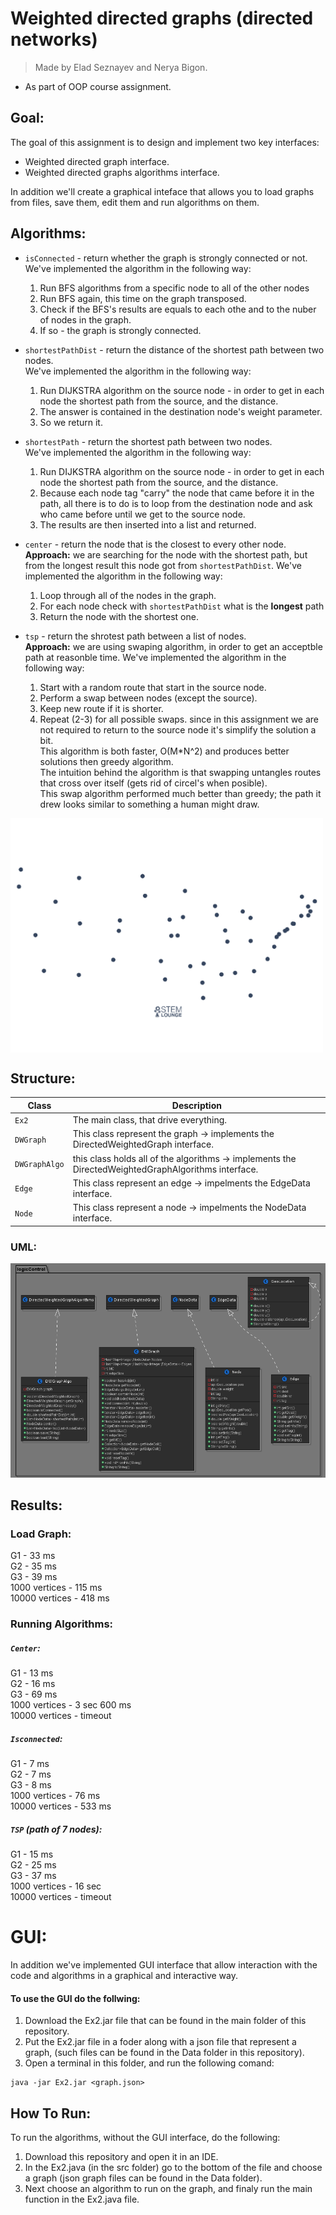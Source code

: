 # Weighted directed graphs (directed networks)

> Made by Elad Seznayev and Nerya Bigon.
* As part of OOP course assignment.

## Goal:
The goal of this assignment is to design and implement two key interfaces:
* Weighted directed graph interface.
* Weighted directed graphs algorithms interface.  

In addition we'll create a graphical inteface that allows you to load graphs from files, save them, edit them and run algorithms on them.   

## Algorithms:
* `isConnected` - return whether the graph is strongly connected or not.  
We've implemented the algorithm in the following way:    
  1. Run BFS algorithms from a specific node to all of the other nodes
  2. Run BFS again, this time on the graph transposed.
  3. Check if the BFS's results are equals to each othe and to the nuber of nodes in the graph.
  4. If so - the graph is strongly connected.  

* `shortestPathDist` - return the distance of the shortest path between two nodes.  
We've implemented the algorithm in the following way:    
  1. Run DIJKSTRA algorithm on the source node - in order to get in each node the shortest path from the source, and the distance. 
  2. The answer is contained in the destination node's weight parameter.
  3. So we return it.  

* `shortestPath` - return the shortest path between two nodes.  
We've implemented the algorithm in the following way:    
  1. Run DIJKSTRA algorithm on the source node - in order to get in each node the shortest path from the source, and the distance. 
  2. Because each node tag "carry" the node that came before it in the path, all there is to do is to loop from the destination node and ask who came before until we get to the source node.
  3. The results are then inserted into a list and returned.  

* `center` - return the node that is the closest to every other node.   
**Approach:** we are searching for the node with the shortest path, but from the longest result this node got from `shortestPathDist`.
We've implemented the algorithm in the following way:    
  1. Loop through all of the nodes in the graph.
  2. For each node check with `shortestPathDist` what is the **longest** path
  3. Return the node with the shortest one.  

* `tsp` - return the shrotest path between a list of nodes.   
**Approach:** we are using swaping algorithm, in order to get an acceptble path at reasonble time.
We've implemented the algorithm in the following way:    
  1. Start with a random route that start in the source node.
  2. Perform a swap between nodes (except the source).
  3. Keep new route if it is shorter.
  4. Repeat (2-3) for all possible swaps.
since in this assignment we are not required to return to the source node it's simplify the solution a bit.  
This algorithm is both faster, O(M*N^2) and produces better solutions then greedy algorithm.  
The intuition behind the algorithm is that swapping untangles routes that cross over itself (gets rid of circel's when posible).  
This swap algorithm performed much better than greedy; the path it drew looks similar to something a human might draw.

<img align="center" width="500" src="2-opt.gif">


## Structure:  

Class | Description
----- | -----------
`Ex2` | The main class, that drive everything.
`DWGraph` | This class represent the graph -> implements the DirectedWeightedGraph interface.
`DWGraphAlgo` | this class holds all of the algorithms -> implements the DirectedWeightedGraphAlgorithms interface.
`Edge` | This class represent an edge -> impelments the EdgeData interface.
`Node` | This class represent a node -> impelments the NodeData interface.


### UML:
![](diagram.jpg)  

## Results:
### Load Graph:
G1 - 33 ms  
G2 - 35 ms  
G3 - 39 ms    
1000 vertices - 115 ms  
10000 vertices - 418 ms  
### Running Algorithms:
##### `Center`:
G1 - 13 ms  
G2 - 16 ms  
G3 - 69 ms  
1000 vertices - 3 sec 600 ms  
10000 vertices - timeout  
##### `Isconnected`:  
G1 - 7 ms  
G2 - 7 ms  
G3 - 8 ms  
1000 vertices - 76 ms  
10000 vertices - 533 ms  
##### `TSP` (path of 7 nodes):
G1 - 15 ms  
G2 - 25 ms  
G3 - 37 ms  
1000 vertices - 16 sec  
10000 vertices - timeout  


# GUI:
In addition we've implemented GUI interface that allow interaction with the code and algorithms in a graphical and interactive way.  

#### To use the GUI do the follwing: 
1. Download the Ex2.jar file that can be found in the main folder of this repository.
2. Put the Ex2.jar file in a foder along with a json file that represent a graph, (such files can be found in the Data folder in this repository).
3. Open a terminal in this folder, and run the following comand:  

```
java -jar Ex2.jar <graph.json>
```  

## How To Run:
To run the algorithms, without the GUI interface, do the following:
1. Download this repository and open it in an IDE.
2. In the Ex2.java (in the src folder) go to the bottom of the file and choose a graph (json graph files can be found in the Data folder).
3. Next choose an algorithm to run on the graph, and finaly run the main function in the Ex2.java file. 

 
